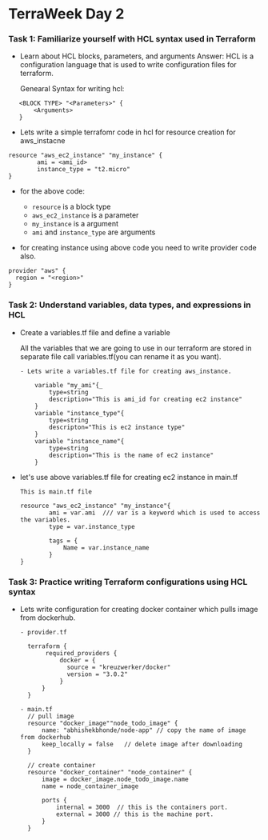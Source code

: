 # TerraWeek Day 2


### Task 1: Familiarize yourself with HCL syntax used in Terraform

- Learn about HCL blocks, parameters, and arguments
  Answer: HCL is a configuration language that is used to write configuration files for terraform.

  Genearal Syntax for writing hcl: 



 ```hcl
    <BLOCK TYPE> "<Parameters>" {
        <Arguments>
    }
 ```

- Lets write a simple terrafomr code in hcl for resource creation for aws_instacne

```hcl
resource "aws_ec2_instance" "my_instance" {
        ami = <ami_id>
        instance_type = "t2.micro"
}

```

- for the above code:
    - `resource` is a block type
    - `aws_ec2_instance` is a parameter
    - `my_instance` is a argument
    - `ami` and `instance_type` are arguments
  


 - for creating instance using above code you need to write provider code also.
  ```hcl
  provider "aws" {
    region = "<region>"
  }
  ```


### Task 2: Understand variables, data types, and expressions in HCL

 - Create a variables.tf file and define a variable

    All the variables that we are going to use in our terraform are stored in separate file call variables.tf(you can rename it as you want).

    ```hcl
   - Lets write a variables.tf file for creating aws_instance.
     
        variable "my_ami"{_
            type=string
            description="This is ami_id for creating ec2 instance"
        }
        variable "instance_type"{
            type=string
            descripton="This is ec2 instance type"
        }
        variable "instance_name"{
            type=string
            description="This is the name of ec2 instance"
        }
   ```

 -  let's use above variables.tf file for creating ec2 instance in main.tf 
  
    ```hcl
    This is main.tf file
    
    resource "aws_ec2_instance" "my_instance"{
            ami = var.ami  /// var is a keyword which is used to access the variables.
            type = var.instance_type

            tags = {
                Name = var.instance_name
            }
    }

    ```
### Task 3: Practice writing Terraform configurations using HCL syntax

- Lets write configuration for creating docker container which pulls image from dockerhub.
  
  ```hcl
  - provider.tf

    terraform {
         required_providers {
             docker = {
               source = "kreuzwerker/docker"
               version = "3.0.2"
             }
        }
    }

  ```

  ```hcl
  - main.tf
    // pull image
    resource "docker_image""node_todo_image" {
        name: "abhishekbhonde/node-app" // copy the name of image from dockerhub 
        keep_locally = false   // delete image after downloading
    }

    // create container
    resource "docker_container" "node_container" {
        image = docker_image.node_todo_image.name
        name = node_container_image

        ports {
            internal = 3000  // this is the containers port.
            external = 3000 // this is the machine port.
        }
    }



  ```


